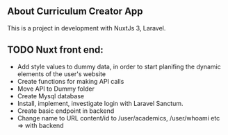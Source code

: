 ## About Curriculum Creator App

This is a project in development with NuxtJs 3, Laravel. 

## TODO Nuxt front end:
- Add style values to dummy data, in order to start planifing the dynamic elements of the user's website 
- Create functions for making API calls
- Move API to Dummy folder
- Create Mysql database
- Install, implement, investigate login with Laravel Sanctum.
- Create basic endpoint in backend
- Change name to URL content/id to /user/academics, /user/whoami etc => with backend
